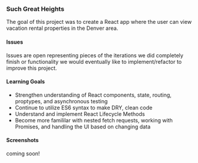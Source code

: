 ### Such Great Heights
The goal of this project was to create a React app where the user can view vacation rental properties in the Denver area.

#### Issues 
Issues are open representing pieces of the iterations we did completely finish or functionality we would eventually like to implement/refactor to improve this project. 

#### Learning Goals 
- Strengthen understanding of React components, state, routing, proptypes, and asynchronous testing
- Continue to utilize ES6 syntax to make DRY, clean code
- Understand and implement React Lifecycle Methods
- Become more famililar with nested fetch requests, working with Promises, and handling the UI based on changing data

#### Screenshots 
coming soon! 
